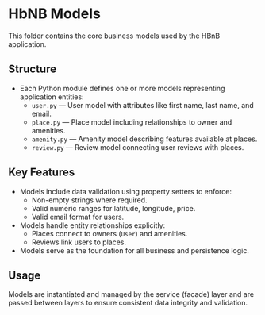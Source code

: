 
# HbNB Models

This folder contains the core business models used by the HBnB application.

## Structure

- Each Python module defines one or more models representing application entities:
  - `user.py` — User model with attributes like first name, last name, and email.
  - `place.py` — Place model including relationships to owner and amenities.
  - `amenity.py` — Amenity model describing features available at places.
  - `review.py` — Review model connecting user reviews with places.

## Key Features

- Models include data validation using property setters to enforce:
  - Non-empty strings where required.
  - Valid numeric ranges for latitude, longitude, price.
  - Valid email format for users.
- Models handle entity relationships explicitly:
  - Places connect to owners (`User`) and amenities.
  - Reviews link users to places.
- Models serve as the foundation for all business and persistence logic.

## Usage

Models are instantiated and managed by the service (facade) layer and are passed between layers to ensure consistent data integrity and validation.


